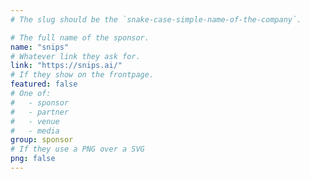 ```yaml
---
# The slug should be the `snake-case-simple-name-of-the-company`.

# The full name of the sponsor.
name: "snips"
# Whatever link they ask for.
link: "https://snips.ai/"
# If they show on the frontpage.
featured: false
# One of:
#   - sponsor
#   - partner
#   - venue
#   - media
group: sponsor
# If they use a PNG over a SVG
png: false
---
```


<!-- Their description. -->
